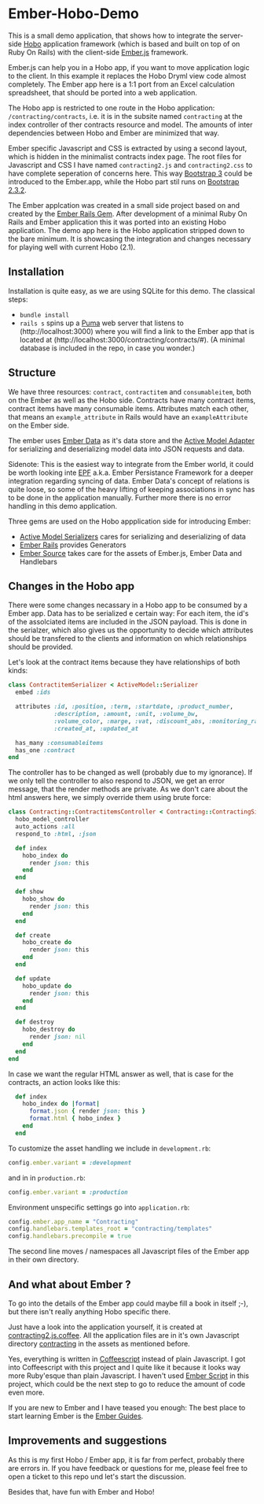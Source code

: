 # Ember-Hobo-Demo

This is a small demo application, that shows how to integrate the server-side [Hobo](http://www.hobocentral.net/) application framework
(which is based and built on top of on Ruby On Rails) with the client-side [Ember.js](http://emberjs.com/) framework.

Ember.js can help you in a Hobo app, if you want to move application logic to the client.
In this example it replaces the Hobo Dryml view code almost completely. The Ember app here is a 1:1 port from an Excel calculation spreadsheet,
that should be ported into a web application.

The Hobo app is restricted to one route in the Hobo application: `/contracting/contracts`, i.e. it is in the
subsite named `contracting` at the index controller of ther contracts resource and model.
The amounts of inter dependencies between Hobo and Ember are minimized that way.

Ember specific Javascript and CSS is extracted by using a second layout, which is hidden in the minimalist contracts index page.
The root files for Javascript and CSS I have named `contracting2.js` and `contracting2.css` to have complete seperation of concerns here.
This way [Bootstrap 3](http://getbootstrap.com/) could be introduced to the Ember.app, while the Hobo part stil runs on
[Bootstrap 2.3.2](http://getbootstrap.com/2.3.2/).

The Ember applcation was created in a small side project based on and created by the [Ember Rails Gem](https://github.com/emberjs/ember-rails).
After development of a minimal Ruby On Rails and Ember application this it was ported into an existing Hobo application. The demo app here
is the Hobo application stripped down to the bare minimum.
It is showcasing the integration and changes necessary for playing well with current Hobo (2.1).


## Installation

Installation is quite easy, as we are using SQLite for this demo.
The classical steps:
* `bundle install`
* `rails s`
spins up a [Puma](http://puma.io/) web server that listens to (http://localhost:3000) where you will find a link to the Ember app that is located at
(http://localhost:3000/contracting/contracts/#). (A minimal database is included in the repo, in case you wonder.)


## Structure

We have three resources: `contract`, `contractitem` and `consumableitem`, both on the Ember as well as the Hobo side.
Contracts have many contract items, contract items have many consumable items. Attributes match each other, that means an `example_attribute`
in Rails would have an `exampleAttribute` on the Ember side.

The ember uses [Ember Data](https://github.com/emberjs/data) as it's data store and the [Active Model Adapter](http://emberjs.com/api/data/classes/DS.ActiveModelAdapter.html) for serializing and deserializing model data into JSON requests and data.

Sidenote: This is the easiest way to integrate from the Ember world, it could be worth looking inte [EPF](http://epf.io/) a.k.a.
Ember Persistance Framework for a deeper integration regarding syncing of data. Ember Data's concept of relations is quite loose, so some
of the heavy lifting of keeping associations in sync has to be done in the application manually. Further more there is no error handling
in this demo application.

Three gems are used on the Hobo appplication side for introducing Ember:
* [Active Model Serializers](https://github.com/rails-api/active_model_serializers) cares for serializing and deserializing of data
* [Ember Rails](https://github.com/emberjs/ember-rails) provides Generators
* [Ember Source](https://rubygems.org/gems/ember-source) takes care for the assets of Ember.js, Ember Data and Handlebars

## Changes in the Hobo app

There were some changes necassary in a Hobo app to be consumed by a Ember app.
Data has to be serialized e certain way: For each item, the id's of the assolciated items are included in the JSON payload.
This is done in the serialzer, which also gives us the opportunity to decide which attributes should be transfered to the clients and
information on which relationships should be provided.

Let's look at the contract items because they have relationships of both kinds:
```ruby
class ContractitemSerializer < ActiveModel::Serializer
  embed :ids

  attributes :id, :position, :term, :startdate, :product_number,
             :description, :amount, :unit, :volume_bw,
             :volume_color, :marge, :vat, :discount_abs, :monitoring_rate,
             :created_at, :updated_at

  has_many :consumableitems
  has_one :contract
end
```

The controller has to be changed as well (probably due to my ignorance).
If we only tell the controller to also respond to JSON, we get an error message, that the render methods are private.
As we don't care about the html answers here, we simply override them using brute force:

```ruby
class Contracting::ContractitemsController < Contracting::ContractingSiteController
  hobo_model_controller
  auto_actions :all
  respond_to :html, :json

  def index
    hobo_index do
      render json: this
    end
  end

  def show
    hobo_show do
      render json: this
    end
  end

  def create
    hobo_create do
      render json: this
    end
  end

  def update
    hobo_update do
      render json: this
    end
  end

  def destroy
    hobo_destroy do
      render json: nil
    end
  end
end
```

In case we want the regular HTML answer as well, that is case for the contracts, an action looks like this:

```ruby
  def index
    hobo_index do |format|
      format.json { render json: this }
      format.html { hobo_index }
    end
  end
```

To customize the asset handling we include in `development.rb`:
```ruby
config.ember.variant = :development
```

and in in `production.rb`:
```ruby
config.ember.variant = :production
```

Environment unspecific settings go into `application.rb`:
```ruby
config.ember.app_name = "Contracting"
config.handlebars.templates_root = "contracting/templates"
config.handlebars.precompile = true
```

The second line moves / namespaces all Javascript files of the Ember app in their own directory.

## And what about Ember ?

To go into the details of the Ember app could maybe fill a book in itself ;-), but there isn't really anything Hobo specific there.

Just have a look into the application yourself, it is created at
[contracting2.js.coffee](https://github.com/informatom/ember-hobo-demo/blob/master/app/assets/javascripts/contracting2.js.coffee).
All the application files are in it's own Javascript directory
[contracting](https://github.com/informatom/ember-hobo-demo/tree/master/app/assets/javascripts/contracting) in the assets as mentioned before.

Yes, everything is written in [Coffeescript](http://coffeescript.org/) instead of plain Javascript. I got into Coffeescript with this project
and I quite like it because it looks way more Ruby'esque than plain Javascript. I haven't used [Ember Script](http://emberscript.com/) in
this project, which could be the next step to go to reduce the amount of code even more.

If you are new to Ember and I have teased you enough:
The best place to start learning Ember is the [Ember Guides](http://emberjs.com/guides/).


## Improvements and suggestions

As this is my first Hobo / Ember app, it is far from perfect, probably there are errors in.
If you have feedback or questions for me, please feel free to open a ticket to this repo und let's start the discussion.

Besides that, have fun with Ember and Hobo!